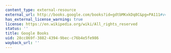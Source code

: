 ```yaml
---
content_type: external-resource
external_url: http://books.google.com/books?id=gdtbMKxkDq8C&pg=PA111#v=onepage
has_external_license_warning: true
license: https://en.wikipedia.org/wiki/All_rights_reserved
status: ''
title: Google Books
uid: 28cc869f-3882-4394-9bec-c76b4e5fe986
wayback_url: ''
---
```

